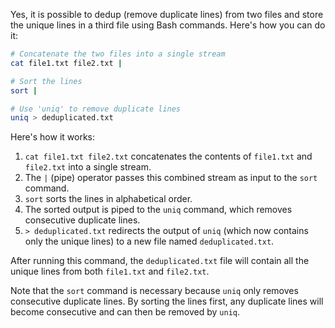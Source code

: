 Yes, it is possible to dedup (remove duplicate lines) from two files and store the unique lines in a third file using Bash commands. Here's how you can do it:

```bash
# Concatenate the two files into a single stream
cat file1.txt file2.txt |

# Sort the lines
sort |

# Use 'uniq' to remove duplicate lines
uniq > deduplicated.txt
```

Here's how it works:

1. `cat file1.txt file2.txt` concatenates the contents of `file1.txt` and `file2.txt` into a single stream.
2. The `|` (pipe) operator passes this combined stream as input to the `sort` command.
3. `sort` sorts the lines in alphabetical order.
4. The sorted output is piped to the `uniq` command, which removes consecutive duplicate lines.
5. `> deduplicated.txt` redirects the output of `uniq` (which now contains only the unique lines) to a new file named `deduplicated.txt`.

After running this command, the `deduplicated.txt` file will contain all the unique lines from both `file1.txt` and `file2.txt`.

Note that the `sort` command is necessary because `uniq` only removes consecutive duplicate lines. By sorting the lines first, any duplicate lines will become consecutive and can then be removed by `uniq`.